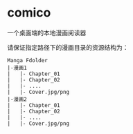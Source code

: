 # comico

一个桌面端的本地漫画阅读器

请保证指定路径下的漫画目录的资源结构为：

```text
Manga Fdolder
|-漫画1
|   |- Chapter_01
|   |- Chapter_02
|   |- ....
|   |- Cover.jpg/png
|-漫画2
|   |- Chapter_01
|   |- Chapter_02
|   |- ....
|   |- Cover.jpg/png
```
